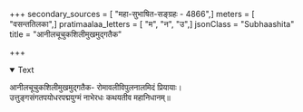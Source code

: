 +++
secondary_sources = [ "महा-सुभाषित-सङ्ग्रहः - 4866",]
meters = [ "वसन्ततिलका",]
pratimaalaa_letters = [ "म", "न", "उ",]
jsonClass = "Subhaashita"
title = "आनीलचूचुकशिलीमुखमुद्गतैक"

+++

<details open><summary>Text</summary>

आनीलचूचुकशिलीमुखमुद्गतैक- रोमावलीविपुलनालमिदं प्रियायाः।  
उत्तुङ्गसंगतपयोधरपद्मयुग्मं नाभेरधः कथयतीव महानिधानम्॥
</details>
